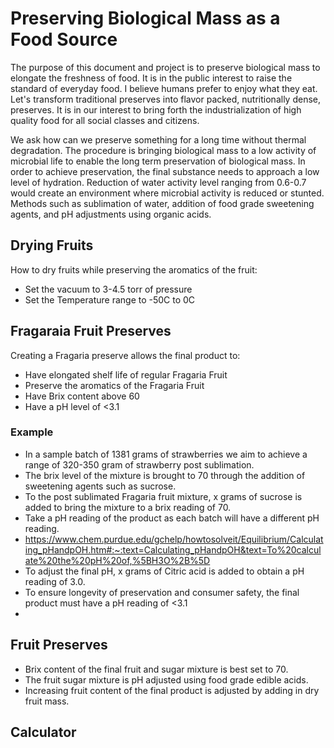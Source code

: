 # Preserving Biological Mass as a Food Source
The purpose of this document and project is to preserve biological mass to elongate the freshness of food. It is in the public interest to raise the standard of everyday food. I believe humans prefer to enjoy what they eat. Let's transform traditional preserves into flavor packed, nutritionally dense, preserves. It is in our interest to bring forth the industrialization of high quality food for all social classes and citizens. 

We ask how can we preserve something for a long time without thermal degradation. The procedure is bringing biological mass to a low activity of microbial life to enable the long term preservation of biological mass. In order to achieve preservation, the final substance needs to approach a low level of hydration. Reduction of water activity level ranging from 0.6-0.7 would create an environment where microbial activity is reduced or stunted. Methods such as sublimation of water, addition of food grade sweetening agents, and pH adjustments using organic acids.


## Drying Fruits
How to dry fruits while preserving the aromatics of the fruit:
- Set the vacuum to 3-4.5 torr of pressure
- Set the Temperature range to -50C to 0C 

## Fragaraia Fruit Preserves
Creating a Fragaria preserve allows the final product to:
- Have elongated shelf life of regular Fragaria Fruit
- Preserve the aromatics of the Fragaria Fruit
- Have Brix content above 60
- Have a pH level of <3.1

### Example
- In a sample batch of 1381 grams of strawberries we aim to achieve a range of 320-350 gram of strawberry post sublimation.
- The brix level of the mixture is brought to 70 through the addition of sweetening agents such as sucrose.
- To the post sublimated Fragaria fruit mixture, x grams of sucrose is added to bring the mixture to a brix reading of 70.
- Take a pH reading of the product as each batch will have a different pH reading.
- https://www.chem.purdue.edu/gchelp/howtosolveit/Equilibrium/Calculating_pHandpOH.htm#:~:text=Calculating_pHandpOH&text=To%20calculate%20the%20pH%20of,%5BH3O%2B%5D
- To adjust the final pH, x grams of Citric acid is added to obtain a pH reading of 3.0.
- To ensure longevity of preservation and consumer safety, the final product must have a pH reading of <3.1
- 

## Fruit Preserves
- Brix content of the final fruit and sugar mixture is best set to 70.
- The fruit sugar mixture is pH adjusted using food grade edible acids.
- Increasing fruit content of the final product is adjusted by adding in dry fruit mass.

## Calculator

